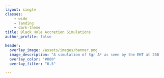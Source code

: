 ```yaml
---
layout: single
classes:
    - wide
    - landing
    - dark-theme
title: Black Hole Accretion Simulations
author_profile: false

header:
  overlay_image: /assets/images/banner.png
  image_description: "A simulation of Sgr A* as seen by the EHT at 230 GHz" 
  overlay_color: "#000"
  overlay_filter: "0.5"

---
```


<To be updated....>




 
